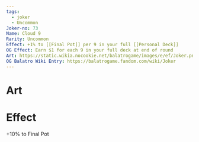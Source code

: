```yaml
---
tags:
  - joker
  - Uncommon
Joker-no: 73
Name: Cloud 9
Rarity: Uncommon
Effect: +1% to [[Final Pot]] per 9 in your full [[Personal Deck]]
OG Effect: Earn $1 for each 9 in your full deck at end of round
Art: https://static.wikia.nocookie.net/balatrogame/images/e/ef/Joker.png/revision/latest?cb=20230925003651
OG Balatro Wiki Entry: https://balatrogame.fandom.com/wiki/Joker
---
```

# Art
# Effect
+10% to Final Pot